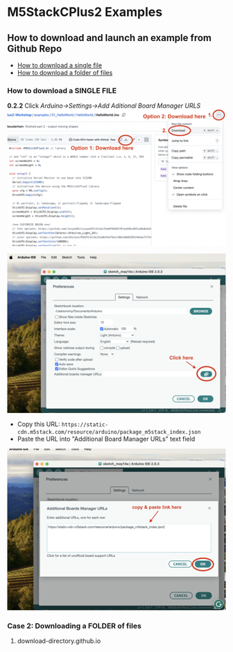# M5StackCPlus2 Examples

## How to download and launch an example from Github Repo
- [How to download a single file]()
- [How to download a folder of files]()

### How to download a SINGLE FILE

**0.2.2** Click _Arduino->Settings->Add Aditional Board Manager URLS_ &nbsp;&nbsp;&nbsp;&nbsp;
<img src="https://github.com/romyaboudarham/M5StickCPlus2-Workshop/blob/main/media/1.2.1-Download_repo.png" style="width: 800px; height: auto;">

<img src="https://github.com/romyaboudarham/M5StickCPlus2-Workshop/blob/main/media/0.2.2b-open_urls.png" style="width: 700px; height: auto;">
   
   - Copy this URL: ```https://static-cdn.m5stack.com/resource/arduino/package_m5stack_index.json```
   - Paste the URL into "Additional Board Manager URLs" text field

<img src="https://github.com/romyaboudarham/M5StickCPlus2-Workshop/blob/main/media/0.2.2c-paste_url.png" style="width: 700px; height: auto;">

### Case 2: Downloading a FOLDER of files
1. download-directory.github.io
